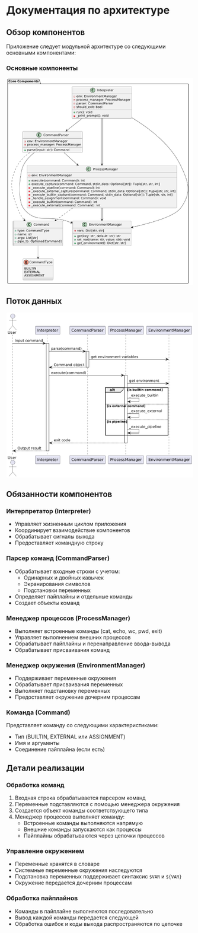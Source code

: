 # Документация по архитектуре

## Обзор компонентов

Приложение следует модульной архитектуре со следующими основными компонентами:

### Основные компоненты

![](pics/core_cli.png)

## Поток данных

![](pics/flow_cli.png)

## Обязанности компонентов

### Интерпретатор (Interpreter)
- Управляет жизненным циклом приложения
- Координирует взаимодействие компонентов
- Обрабатывает сигналы выхода
- Предоставляет командную строку

### Парсер команд (CommandParser)
- Обрабатывает входные строки с учетом:
  - Одинарных и двойных кавычек
  - Экранирования символов
  - Подстановки переменных
- Определяет пайплайны и отдельные команды
- Создает объекты команд

### Менеджер процессов (ProcessManager)
- Выполняет встроенные команды (cat, echo, wc, pwd, exit)
- Управляет выполнением внешних процессов
- Обрабатывает пайплайны и перенаправление ввода-вывода
- Обрабатывает присваивания команд

### Менеджер окружения (EnvironmentManager)
- Поддерживает переменные окружения
- Обрабатывает присваивания переменных
- Выполняет подстановку переменных
- Предоставляет окружение дочерним процессам

### Команда (Command)
Представляет команду со следующими характеристиками:
- Тип (BUILTIN, EXTERNAL или ASSIGNMENT)
- Имя и аргументы
- Соединение пайплайна (если есть)

## Детали реализации

### Обработка команд
1. Входная строка обрабатывается парсером команд
2. Переменные подставляются с помощью менеджера окружения
3. Создается объект команды соответствующего типа
4. Менеджер процессов выполняет команду:
   - Встроенные команды выполняются напрямую
   - Внешние команды запускаются как процессы
   - Пайплайны обрабатываются через цепочки процессов

### Управление окружением
- Переменные хранятся в словаре
- Системные переменные окружения наследуются
- Подстановка переменных поддерживает синтаксис `$VAR` и `${VAR}`
- Окружение передается дочерним процессам

### Обработка пайплайнов
- Команды в пайплайне выполняются последовательно
- Вывод каждой команды передается следующей
- Обработка ошибок и коды выхода распространяются по цепочке
